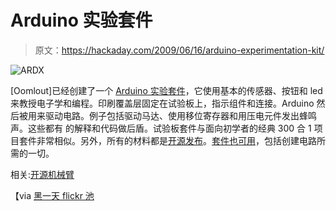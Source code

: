 # Arduino 实验套件

> 原文：<https://hackaday.com/2009/06/16/arduino-experimentation-kit/>

![ARDX](img/758f16339033bc1c6259e4d1bf25ac09.png "ARDX")

[Oomlout]已经创建了一个 [Arduino 实验套件](http://www.instructables.com/id/Arduino-Expermentation-Kit-How-to-get-Started-wi/)，它使用基本的传感器、按钮和 led 来教授电子学和编程。印刷覆盖层固定在试验板上，指示组件和连接。Arduino 然后被用来驱动电路。例子包括驱动马达、使用移位寄存器和用压电元件发出蜂鸣声。这些都有 的解释和代码做后盾。试验板套件与面向初学者的经典 300 合 1 项目套件非常相似。另外，所有的材料都是[开源发布](http://www.oomlout.com/ARDX/)。[套件也可用](http://www.oomlout.co.uk/arduino-experimentation-kit-ardx-p-183.html)，包括创建电路所需的一切。

相关:[开源机械臂](http://hackaday.com/2009/03/25/opensource-robotic-arm/)

【via [黑一天 flickr 池](http://www.flickr.com/photos/snazzyguy/3632849366/in/pool-76206823@N00)